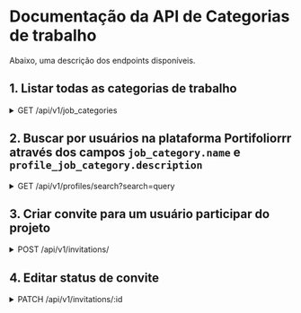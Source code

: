 # Documentação da API de Categorias de trabalho

Abaixo, uma descrição dos endpoints disponíveis.


## 1. Listar todas as categorias de trabalho

<details>
<summary>GET /api/v1/job_categories</summary>

<br>

### Endpoint

```shell
GET /api/v1/job_categories
```

Retorna a lista com todas as categorias de trabalho. (Status: 200)

```json
[
    {
        "id": 1,
        "name": "Web Design"
    },
    {
        "id": 2,
        "name": "Programador Full Stack"
    },
    {
        "id": 3,
        "name": "Ruby on Rails"
    }
]
```

Retorno esperado caso não tenham categorias cadastradas. (Status: 200):

```json
  []
```

### Erros tratados

Erro interno de servidor (Status: 500)

Retorno esperado:

```json
{
  { "error": "Houve um erro interno no servidor ao processar sua solicitação." }
}
```
</details>

## 2. Buscar por usuários na plataforma Portifoliorrr através dos campos `job_category.name` e `profile_job_category.description`

<details>
<summary>GET /api/v1/profiles/search?search=query</summary>

<br>

### Endpoint

query: Parâmetro que recebe string a ser buscada nos campos listados no título.

```shell
GET /api/v1/profiles/search?search=query
```

Retorna uma lista com todos os usuários referentes a busca. (Status: 200)

```json
[
  {
      "user_id": 1,
      "full_name": "João CampusCode Almeida",
      "job_categories": [
          {
            "title": "Web Design",
            "description": null
          },
          {
            "title": "Programador Full Stack",
            "description": null
          },
          {
            "title": "Ruby on Rails",
            "description": null
          }
      ]
  },
  {
      "user_id": 3,
      "full_name": "Gabriel Campos",
      "job_categories": [
          {
            "title": "Web Design",
            "description": null
          },
          {
            "title": "Ruby on Rails",
            "description": "faço umas app daora"
          },
          {
            "title": "Programador Full Stack",
            "description": "faço umas app loka"
          }
      ]
  }
]
```

Retorno esperado caso a busca não retorne resultados. (Status: 200):

```json
  []
```

### Erros tratados

Erro interno de servidor (Status: 500)

Retorno esperado:

```json
{
  "error": ["Houve um erro interno no servidor ao processar sua solicitação."]
}
```

Erro para query de busca vazia (Status: 400)

Este erro acontece quando a busca é feita sem informar o parâmetro obrigatório query. Exemplos de buscas que retornarão este erro:

```shell
GET /api/v1/profiles/search?search=

GET /api/v1/profiles/search/
```

Retorno esperado:

```json
{
"error": "É necessário fornecer um parâmetro de busca"
}
```
</details>

## 3. Criar convite para um usuário participar do projeto

<details>
<summary>POST /api/v1/invitations/</summary>

<br>

### Endpoint


```shell
POST /api/v1/invitations
```

Corpo da requisição:

```json
{
  "invitation": {
    "profile_id": 3,
    "project_title": "Projeto Cola?Bora!",
    "project_description": "Projeto Legal",
    "project_category": "Tecnologia",
    "colabora_invitation_id": 1,
    "message": "Venha participar do meu projeto!",
    "expiration_date": "2021-12-31",
    "status": "pending"
  }
}
```

Retorno esperado caso a requisição seja bem sucedida. (Status: 201)

```json
{
  "data": {
    "invitation_id": 1
  }
}
```

### Erros tratados

Erro para corpo da requisição vazio (Status: 400)

Resposta:
```json
{
  "error": "Houve um erro ao processar sua solicitação."
}
```

Este erro acontece quando a requisição é feita sem informar o corpo da requisição. Exemplo de requisição que retornará este erro:

campos vazios

```json
{}
```
id de usuário inválido

```json
{
  "invitation": {
    "profile_id": 999999999999999,
      etc...
  }
}
```

</details>

## 4. Editar status de convite

<details>
<summary>PATCH /api/v1/invitations/:id</summary>

<br>

### Endpoint

```shell
PATCH /api/v1/invitations/:id
```

Corpo da requisição:

```json
{
  "invitation": {
    "status": "accepted"
  }
}
```

Retorno esperado caso a requisição seja bem sucedida. (Status: 204)


### Erros tratados

Erro para corpo da requisição vazio (Status: 400)

Resposta:
```json
{
  "error": "Houve um erro ao processar sua solicitação."
}
```

Este erro acontece quando a requisição é feita sem informar o corpo da requisição. Um exemplo de requisição que retornará este erro:

```json
{}
```

Outro exemplo de requisição que retornará este erro:

```json
{
  "invitation": {
    "status": "XXXinvalid_statusXXX"
  }
}
```

Erro para id de convite inválido (Status: 404)

Este erro acontece quando a requisição é feita com um id de convite que não existe. Exemplo de requisição que retornará este erro:

```shell
PATCH /api/v1/invitations/999999999999999
```

Retorno esperado:

```json
{
  "error": "Não encontrado"
}
```

</details>
